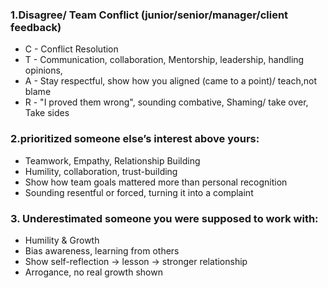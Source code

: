 ### 1.Disagree/ Team Conflict (junior/senior/manager/client feedback)	
- C - Conflict Resolution	
- T - Communication, collaboration, Mentorship, leadership, handling opinions, 
- A - Stay respectful, show how you aligned	(came to a point)/ teach,not blame	
- R - "I proved them wrong", sounding combative, Shaming/ take over, Take sides

### 2.prioritized someone else’s interest above yours:	
- Teamwork, Empathy, Relationship Building		
- Humility, collaboration, trust-building	
- Show how team goals mattered more than personal recognition	
- Sounding resentful or forced, turning it into a complaint

### 3. Underestimated someone you were supposed to work with:	
- Humility & Growth	
- Bias awareness, learning from others	
- Show self-reflection → lesson → stronger relationship	
- Arrogance, no real growth shown